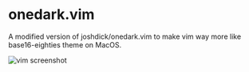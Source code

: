 # onedark.vim
A modified version of joshdick/onedark.vim to make vim way more like base16-eighties theme on MacOS.

![vim screenshot](vim.png)
